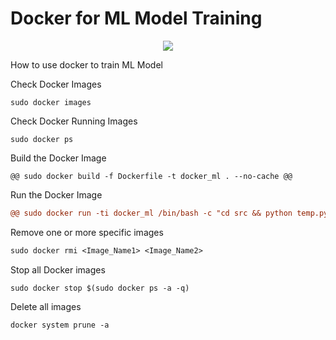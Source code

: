 # Docker for ML Model Training

<p align="center">
  <a href="https://skillicons.dev">
    <img src="https://skillicons.dev/icons?i=docker,py,git,pytorch," />
  </a>
</p>


How to use docker to train ML Model

Check Docker Images
```
sudo docker images
```

Check Docker Running Images

```
sudo docker ps
```

Build the Docker Image

```
@@ sudo docker build -f Dockerfile -t docker_ml . --no-cache @@
```

Run the Docker Image

```diff
@@ sudo docker run -ti docker_ml /bin/bash -c "cd src && python temp.py" @@

```

Remove one or more specific images

```diff
sudo docker rmi <Image_Name1> <Image_Name2>
```

Stop all Docker images

```
sudo docker stop $(sudo docker ps -a -q)
```

Delete all images

```
docker system prune -a
```
